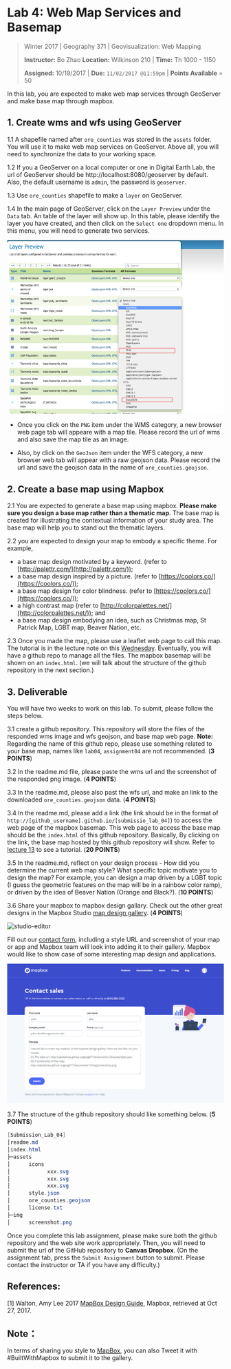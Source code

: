 # Lab 4: Web Map Services and Basemap

> Winter 2017 | Geography 371 | Geovisualization: Web Mapping
>
> **Instructor:** Bo Zhao  **Location:** Wilkinson 210 | **Time:** Th 1000 - 1150
>
> **Assigned:** 10/19/2017 | **Due:** `11/02/2017 @11:59pm` | **Points Available** = 50


In this lab, you are expected to make web map services through GeoServer and make base map through mapbox.

## 1. Create wms and wfs using GeoServer

1\.1 A shapefile named after `ore_counties` was stored in the `assets` folder. You will use it to make web map services on GeoServer. Above all, you will need to synchronize the data to your working space.

1\.2 If you a GeoServer on a local computer or one in Digital Earth Lab, the url of GeoServer should be http://localhost:8080/geoserver by default. Also, the default username is `admin`, the password is `geoserver`.

1\.3 Use `ore_counties` shapefile to make a `layer` on GeoServer.

1\.4 In the main page of GeoServer, click on the `Layer Preview` under the `Data` tab. An table of the layer will show up. In this table, please identify the layer you have created, and then click on the `Select one` dropdown menu. In this menu, you will need to generate two services.

![](img/wms-wfs.png)

- Once you click on the `PNG` item under the WMS category, a new browser web page tab will appeare with a map tile. Please record the url of wms and also save the map tile as an image.

- Also, by click on the `GeoJson` item under the WFS category, a new browser web tab will appear with a raw geojson data. Please record the url and save the geojson data in the name of `ore_counties.geojson`.

## 2\. Create a base map using Mapbox


2\.1 You are expected to generate a base map using mapbox. **Please make sure you design a base map rather than a thematic map**. The base map is created for illustrating the contextual information of your study area. The base map will help you to stand out the thematic layers.

2\.2 you are expected to design your map to embody a specific theme. For example,

- a base map design motivated by a keyword. (refer to [http://palettr.com/](http://palettr.com/));
- a base map design inspired by a picture. (refer to [https://coolors.co/](https://coolors.co/));
- a base map design for color blindness. (refer to [https://coolors.co/](https://coolors.co/));
- a high contrast map (refer to [http://colorpalettes.net/](http://colorpalettes.net/)); and
- a base map design embodying an idea, such as Christmas map, St Patrick Map, LGBT map, Beaver Nation, etc.

2\.3 Once you made the map, please use a leaflet web page to call this map. The tutorial is in the lecture note on this [Wednesday](../../lectures/lec13/). Eventually, you will have a github repo to manage all the files. The mapbox basemap will be shown on an `index.html`. (we will talk about the structure of the github repository in the next section.)


## 3\. Deliverable

You will have two weeks to work on this lab. To submit, please follow the steps below.

3\.1 create a github repository. This repository will store the files of the responded wms image and wfs geojson, and base map web page.  **Note:** Regarding the name of this github repo, please use something related to your base map, names like `lab04`, `assignment04` are not recommended.  (**3 POINTS**)

3\.2 In the readme.md file, please paste the wms url and the screenshot of the responded png image. (**4 POINTS**)

3\.3 In the readme.md, please also past the wfs url, and make an link to the downloaded `ore_counties.geojson` data. (**4 POINTS**)

3\.4 In the readme.md, please add a link (the link should be in the format of `http://[github_username].github.io/[submissio_lab_04]`) to access the web page of the mapbox basemap. This web page to access the base map should be the `index.html` of this github repository. Basically, By clicking on the link, the base map hosted by this github repository will show. Refer to [lecture 13](../../lectures/lec13/) to see a tutorial. (**20 POINTS**)

3\.5 In the readme.md, reflect on your design process - How did you determine the current web map style?  What specific topic motivate you to design the map? For example, you can design a map driven by a LGBT topic (I guess the geometric features on the map will be in a rainbow color ramp), or driven by the idea of Beaver Nation (Orange and Black?).  (**10 POINTS**)

3\.6 Share your mapbox to mapbox design gallary. Check out the other great designs in the Mapbox Studio [map design gallery](https://www.mapbox.com/gallery/). (**4 POINTS**)

![studio-editor](https://www.mapbox.com/help/img/screenshots/gallery.gif)

Fill out our [contact form](https://www.mapbox.com/contact/sales/), including a style URL and screenshot of your map or app and Mapbox team will look into adding it to their gallery. Mapbox would like to show case of some interesting map design and applications.

![](img/submit.png)

3\.7 The structure of the github repository should like something below. (**5 POINTS**)

```Powershell
[Submission_Lab_04]
│readme.md
│index.html
├─assets
│      icons
│            xxx.svg
│            xxx.svg
│            xxx.svg
│      style.json
│      ore_counties.geojson
│      license.txt
├─img
│      screenshot.png
```


Once you complete this lab assignment, please make sure both the github repository and the web site work appropriately. Then, you will need to submit the url of the GitHub repository to **Canvas Dropbox**. (On the assignment tab,  press the `Submit Assignment` button to submit. Please contact the instructor or TA if you have any difficulty.)


## References:

[1] Walton, Amy Lee 2017 [MapBox Design Guide](guide-to-map-design-part-1.pdf), Mapbox, retrieved at Oct 27, 2017.


## Note：

In terms of sharing you style to [MapBox](https://www.mapbox.com/gallery/), you can also Tweet it with #BuiltWithMapbox to submit it to the gallery.